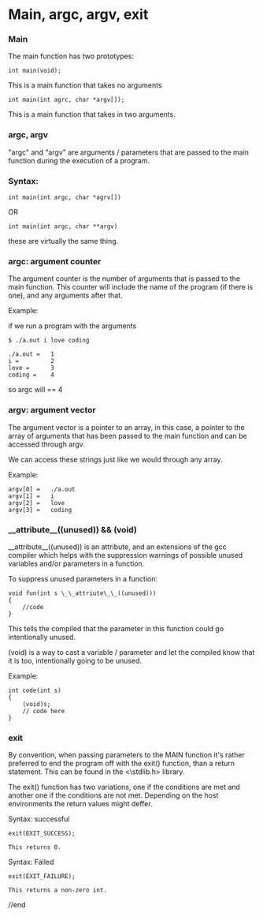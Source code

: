 # Main, argc, argv, exit

### Main
The main function has two prototypes:

	int main(void);

This is a main function that takes no arguments

	int main(int agrc, char *argv[]);

This is a  main function that takes in two arguments.

### argc, argv
"argc" and "argv" are arguments / parameters that are passed to the main function during the execution of a program.

### Syntax:

	int main(int argc, char *agrv[])

OR

	int main(int argc, char **argv)

these are virtually the same thing.

### argc: argument counter

The argument counter is the number of arguments that is passed to the main function. This counter will include the name of the program (if there is one), and any arguments after that.

Example:

if we run a program with the arguments

	$ ./a.out i love coding

	./a.out = 	1
	i = 		2
	love = 		3
	coding = 	4

so argc will == 4


### argv: argument vector

The argument vector is a pointer to an array, in this case, a pointer to the array of arguments that has been passed to the main function and can be accessed through argv.

We can access these strings just like we would through any array.

Example:

	argv[0] =	./a.out
	argv[1] =	i
	argv[2] =	love
	argv[3] =	coding

### \_\_attribute\_\_((unused)) && (void)

 \_\_attribute\_\_((unused)) is an attribute, and an extensions of the gcc compiler which helps with the suppression warnings of possible unused variables and/or parameters in a function.

 To suppress unused parameters in a function:

 	void fun(int s \_\_attriute\_\_((unused)))
	{
		//code
	}

This tells the compiled that the parameter in this function could go intentionally unused.

(void) is a way to cast a variable / parameter and let the compiled know that it is too, intentionally going to be unused.

Example:

	int code(int s)
	{
		(void)s;
		// code here
	}
### exit

By convention, when passing parameters to the MAIN function it's rather preferred to end the program off with the exit() function, than a return statement. This can be found in the <\stdlib.h\> library.

The exit() function has two variations, one if the conditions are met and another one if the conditions are not met. Depending on the host environments the return values might deffer.

Syntax: successful

	exit(EXIT_SUCCESS);

	This returns 0.

Syntax: Failed 

	exit(EXIT_FAILURE);

	This returns a non-zero int.
//end
